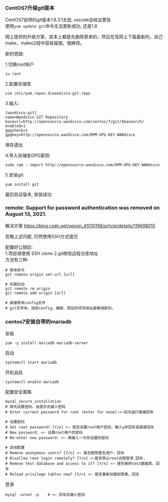 ### CentOS7升级git版本

CentOS7自带的git版本1.8.3.1太低, vscode会给出警告  
使用`yum update git`命令无法更新成功, 还是1.8  

网上提供的升级方案，其本上都是先删除原来的，然后在官网上下载最新的，自己make，make过程中容易报错，很麻烦。  

新的思路:  

1.切换root账户  
```shell
su root
```

2.配置存储库  
```shell
vim /etc/yum.repos.d/wandisco-git.repo
```

3.输入:  
```shell
[wandisco-git]
name=Wandisco GIT Repository
baseurl=http://opensource.wandisco.com/centos/7/git/$basearch/
enabled=1
gpgcheck=1
gpgkey=http://opensource.wandisco.com/RPM-GPG-KEY-WANdisco
```
保存退出

4.导入存储库GPG密钥:  
```shell
sudo rpm --import http://opensource.wandisco.com/RPM-GPG-KEY-WANdisco
```

5.安装git:  
```shell
yum install git
```

最后验证版本, 安装成功




### remote: Support for password authentication was removed on August 13, 2021.

解决方案 https://blog.csdn.net/weixin_41010198/article/details/119698015  

忽略上述问题, 仍然使用SSH方式提交  

配置好公钥后:  
1.项目得使用 SSH clone
2.git修改远程仓库地址  
方法有三种:  
```shell
# 修改命令
git remote origin set-url [url]

# 先删后加
git remote rm origin
git remote add origin [url]

# 直接修改config文件
# git文件夹，找到config，编辑，把旧的项目地址替换成新的。
```

### centos7安装自带的mariadb

安装
```shell
yum -y install mariadb mariadb-server
```

启动
```shell
systemctl start mariadb
```

开机自启
```shell
systemctl enable mariadb
```

配置安全策略
```shell
mysql_secure_installation
# 首先设置密码，会提示先输入密码
# Enter current password for root (enter for none):<–初次运行直接回车

# 设置密码
# Set root password? [Y/n] <– 是否设置root用户密码，输入y并回车或直接回车
# New password: <– 设置root用户的密码
# Re-enter new password: <– 再输入一次你设置的密码

# 其他配置
# Remove anonymous users? [Y/n] <– 是否删除匿名用户，回车
# Disallow root login remotely? [Y/n] <–是否禁止root远程登录,回车,
# Remove test database and access to it? [Y/n] <– 是否删除test数据库，回车
# Reload privilege tables now? [Y/n] <– 是否重新加载权限表，回车
```

登录
```shell
mysql -uroot -p    # <– 回车后输入密码
```
         